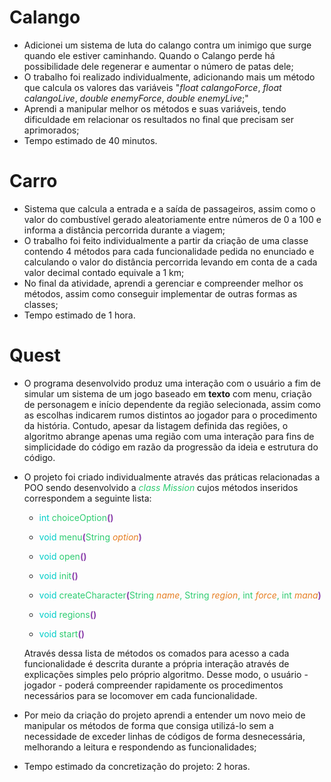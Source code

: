 # Calango

- Adicionei um sistema de luta do calango contra um inimigo que surge quando ele estiver caminhando. Quando o Calango perde há possibilidade dele regenerar e aumentar o número de patas dele;
- O trabalho foi realizado individualmente, adicionando mais um método que calcula os valores das variáveis "_float calangoForce_,  _float calangoLive_, _double enemyForce_, _double enemyLive_;"
- Aprendi a manipular melhor os métodos e suas variáveis, tendo dificuldade em relacionar os resultados no final que precisam ser aprimorados;
- Tempo estimado de 40 minutos.

# Carro

- Sistema que calcula a entrada e a saída de passageiros, assim como o valor do combustível gerado aleatoriamente entre números de 0 a 100 e informa a distância percorrida durante a viagem;
- O trabalho foi feito individualmente a partir da criação de uma classe contendo 4 métodos para cada funcionalidade pedida no enunciado e calculando o valor do distância percorrida levando em conta de a cada valor decimal contado equivale a 1 km;
- No final da atividade, aprendi a gerenciar e compreender melhor os métodos, assim como conseguir implementar de outras formas as classes;
- Tempo estimado de 1 hora.

# Quest

- O programa desenvolvido produz uma interação com o usuário a fim de simular um sistema de um jogo baseado em **texto** com menu, criação de personagem e início dependente da região selecionada, assim como as escolhas indicarem rumos distintos ao jogador para o procedimento da história. Contudo, apesar da listagem definida das regiões, o algoritmo abrange apenas uma região com uma interação para fins de simplicidade do código em razão da progressão da ideia e estrutura do código.
- O projeto foi criado individualmente através das práticas relacionadas a POO sendo desenvolvido a <span style="color: #2ecc71"> _class Mission_</span> cujos métodos inseridos correspondem a seguinte lista:

    + <span style="color: #00cec9">int</span> <span style="color: #2ecc71">choiceOption<strong style="color: #8e44ad">(</strong><strong style="color: #8e44ad">)</strong></span> 

    + <span style="color: #00cec9">void</span> <span style="color: #2ecc71">menu<strong style="color: #8e44ad">(</strong>String <em style="color: #e67e22">option</em><strong style="color: #8e44ad">)</strong></span> 

    + <span style="color: #00cec9">void</span> <span style="color: #2ecc71">open<strong style="color: #8e44ad">(</strong><strong style="color: #8e44ad">)</strong></span></span>

    + <span style="color: #00cec9">void</span> <span style="color: #2ecc71">init<strong style="color: #8e44ad">(</strong><strong style="color: #8e44ad">)</strong></span></span> 

    + <span style="color: #00cec9">void</span> <span style="color: #2ecc71">createCharacter<strong style="color: #8e44ad">(</strong>String <em style="color: #e67e22">name</em>, String <em style="color: #e67e22">region</em>, int <em style="color: #e67e22">force</em>, int <em style="color: #e67e22">mana</em><strong style="color: #8e44ad">)</strong></span></span>

    + <span style="color: #00cec9">void</span> <span style="color: #2ecc71">regions<strong style="color: #8e44ad">(</strong><strong style="color: #8e44ad">)</strong></span></span>

    + <span style="color: #00cec9">void</span> <span style="color: #2ecc71">start<strong style="color: #8e44ad">(</strong><strong style="color: #8e44ad">)</strong></span></span>

    Através dessa lista de métodos os comados para acesso a cada funcionalidade é descrita durante a própria interação através de explicações simples pelo próprio algoritmo. Desse modo, o usuário - jogador - poderá compreender rapidamente os procedimentos necessários para se locomover em cada funcionalidade.

- Por meio da criação do projeto aprendi a entender um novo meio de manipular os métodos de forma que consiga utilizá-lo sem a necessidade de exceder linhas de códigos de forma desnecessária, melhorando a leitura e respondendo as funcionalidades;

- Tempo estimado da concretização do projeto: 2 horas.